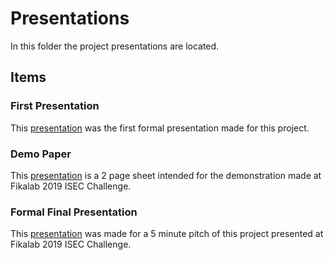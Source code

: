 # Presentations

In this folder the project presentations are located. 

## Items

### First Presentation
This [presentation](/Presentations/First%20Presentation.pdf) was the first formal presentation made for this project. 

### Demo Paper 
This [presentation](/Presentations/Demo%202%20Pages.pdf) is a 2 page sheet intended for the demonstration made at Fikalab 2019 ISEC Challenge.

### Formal Final Presentation
This [presentation](/Presentations/Fikalab%20ISEC%20Apresentacao.pdf) was made for a 5 minute pitch of this project presented at Fikalab 2019 ISEC Challenge.
